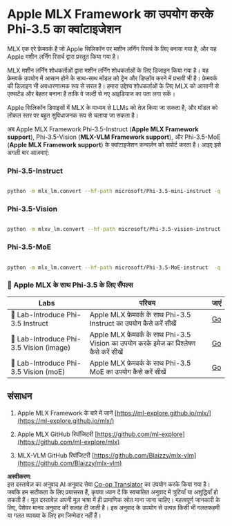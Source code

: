 <!--
CO_OP_TRANSLATOR_METADATA:
{
  "original_hash": "ec5e22bbded16acb7bdb9fa568ab5781",
  "translation_date": "2025-05-08T06:10:45+00:00",
  "source_file": "md/01.Introduction/04/UsingAppleMLXQuantifyingPhi.md",
  "language_code": "hi"
}
-->
# **Apple MLX Framework का उपयोग करके Phi-3.5 का क्वांटाइजेशन**


MLX एक एरे फ्रेमवर्क है जो Apple सिलिकॉन पर मशीन लर्निंग रिसर्च के लिए बनाया गया है, और यह Apple मशीन लर्निंग रिसर्च द्वारा प्रस्तुत किया गया है।

MLX मशीन लर्निंग शोधकर्ताओं द्वारा मशीन लर्निंग शोधकर्ताओं के लिए डिजाइन किया गया है। यह फ्रेमवर्क उपयोग में आसान होने के साथ-साथ मॉडल को ट्रेन और डिप्लॉय करने में प्रभावी भी है। फ्रेमवर्क की डिज़ाइन भी अवधारणात्मक रूप से सरल है। हमारा उद्देश्य शोधकर्ताओं के लिए MLX को आसानी से एक्सटेंड और बेहतर बनाना है ताकि वे जल्दी से नए आइडियाज का पता लगा सकें।

Apple सिलिकॉन डिवाइसों में MLX के माध्यम से LLMs को तेज़ किया जा सकता है, और मॉडल को लोकल स्तर पर बहुत सुविधाजनक रूप से चलाया जा सकता है।

अब Apple MLX Framework Phi-3.5-Instruct (**Apple MLX Framework support**), Phi-3.5-Vision (**MLX-VLM Framework support**), और Phi-3.5-MoE (**Apple MLX Framework support**) के क्वांटाइजेशन कन्वर्ज़न को सपोर्ट करता है। आइए इसे अगली बार आज़माएं:

### **Phi-3.5-Instruct**


```bash

python -m mlx_lm.convert --hf-path microsoft/Phi-3.5-mini-instruct -q

```


### **Phi-3.5-Vision**


```bash

python -m mlxv_lm.convert --hf-path microsoft/Phi-3.5-vision-instruct -q

```

### **Phi-3.5-MoE**


```bash

python -m mlx_lm.convert --hf-path microsoft/Phi-3.5-MoE-instruct  -q

```



### **🤖 Apple MLX के साथ Phi-3.5 के लिए सैंपल्स**

| Labs    | परिचय | जाएं |
| -------- | ------- |  ------- |
| 🚀 Lab-Introduce Phi-3.5 Instruct  | Apple MLX फ्रेमवर्क के साथ Phi-3.5 Instruct का उपयोग कैसे करें सीखें   |  [Go](../../../../../code/09.UpdateSamples/Aug/mlx-phi35-instruct.ipynb)    |
| 🚀 Lab-Introduce Phi-3.5 Vision (image) | Apple MLX फ्रेमवर्क के साथ Phi-3.5 Vision का उपयोग करके इमेज का विश्लेषण कैसे करें सीखें     |  [Go](../../../../../code/09.UpdateSamples/Aug/mlx-phi35-vision.ipynb)    |
| 🚀 Lab-Introduce Phi-3.5 Vision (moE)   | Apple MLX फ्रेमवर्क के साथ Phi-3.5 MoE का उपयोग कैसे करें सीखें  |  [Go](../../../../../code/09.UpdateSamples/Aug/mlx-phi35-moe.ipynb)    |


## **संसाधन**

1. Apple MLX Framework के बारे में जानें [https://ml-explore.github.io/mlx/](https://ml-explore.github.io/mlx/)

2. Apple MLX GitHub रिपॉजिटरी [https://github.com/ml-explore](https://github.com/ml-explore/mlx)

3. MLX-VLM GitHub रिपॉजिटरी [https://github.com/Blaizzy/mlx-vlm](https://github.com/Blaizzy/mlx-vlm)

**अस्वीकरण**:  
इस दस्तावेज़ का अनुवाद AI अनुवाद सेवा [Co-op Translator](https://github.com/Azure/co-op-translator) का उपयोग करके किया गया है। जबकि हम सटीकता के लिए प्रयासरत हैं, कृपया ध्यान दें कि स्वचालित अनुवाद में त्रुटियाँ या अशुद्धियाँ हो सकती हैं। मूल दस्तावेज़ अपनी मूल भाषा में ही प्रामाणिक स्रोत माना जाना चाहिए। महत्वपूर्ण जानकारी के लिए, पेशेवर मानव अनुवाद की सलाह दी जाती है। इस अनुवाद के उपयोग से उत्पन्न किसी भी गलतफहमी या गलत व्याख्या के लिए हम जिम्मेदार नहीं हैं।